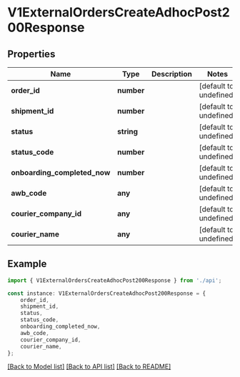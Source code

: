 # V1ExternalOrdersCreateAdhocPost200Response


## Properties

Name | Type | Description | Notes
------------ | ------------- | ------------- | -------------
**order_id** | **number** |  | [default to undefined]
**shipment_id** | **number** |  | [default to undefined]
**status** | **string** |  | [default to undefined]
**status_code** | **number** |  | [default to undefined]
**onboarding_completed_now** | **number** |  | [default to undefined]
**awb_code** | **any** |  | [default to undefined]
**courier_company_id** | **any** |  | [default to undefined]
**courier_name** | **any** |  | [default to undefined]

## Example

```typescript
import { V1ExternalOrdersCreateAdhocPost200Response } from './api';

const instance: V1ExternalOrdersCreateAdhocPost200Response = {
    order_id,
    shipment_id,
    status,
    status_code,
    onboarding_completed_now,
    awb_code,
    courier_company_id,
    courier_name,
};
```

[[Back to Model list]](../README.md#documentation-for-models) [[Back to API list]](../README.md#documentation-for-api-endpoints) [[Back to README]](../README.md)
